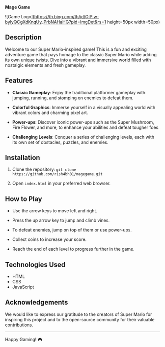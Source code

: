 **Mage Game**

![Game Logo](https://th.bing.com/th/id/OIP.w-bylyQCgXdKnqUy_PrbNAHaHG?pid=ImgDet&rs=1 height=50px width=50px)

## Description

Welcome to our Super Mario-inspired game! This is a fun and exciting adventure game that pays homage to the classic Super Mario while adding its own unique twists. Dive into a vibrant and immersive world filled with nostalgic elements and fresh gameplay.

## Features

- **Classic Gameplay**: Enjoy the traditional platformer gameplay with jumping, running, and stomping on enemies to defeat them.

- **Colorful Graphics**: Immerse yourself in a visually appealing world with vibrant colors and charming pixel art.

- **Power-ups**: Discover iconic power-ups such as the Super Mushroom, Fire Flower, and more, to enhance your abilities and defeat tougher foes.

- **Challenging Levels**: Conquer a series of challenging levels, each with its own set of obstacles, puzzles, and enemies.



## Installation

1. Clone the repository: `git clone https://github.com/r1sh4bh81/magegame.git`

2. Open `index.html` in your preferred web browser.

## How to Play

- Use the arrow keys to move left and right.

- Press the up arrow key to jump and climb vines.

- To defeat enemies, jump on top of them or use power-ups.

- Collect coins to increase your score.

- Reach the end of each level to progress further in the game.

## Technologies Used

- HTML
- CSS
- JavaScript




## Acknowledgements

We would like to express our gratitude to the creators of Super Mario for inspiring this project and to the open-source community for their valuable contributions.

---
Happy Gaming! 🎮
